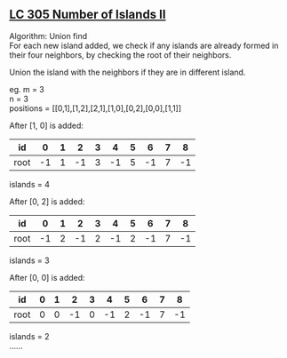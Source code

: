 ## [LC 305 Number of Islands II](LC305.java)  
Algorithm:
Union find  
For each new island added, we check if any islands are already formed in their four neighbors, by checking the root of their neighbors.

Union the island with the neighbors if they are in different island.

eg.
m = 3  
n = 3  
positions = [[0,1],[1,2],[2,1],[1,0],[0,2],[0,0],[1,1]]  

After [1, 0] is added:  

|id   | 0  | 1  | 2  | 3  | 4  | 5  | 6  | 7  | 8  |
| --- | -- | -- | -- | -- | -- | -- | -- | -- | -- |
| root|-1  |1   |-1  |3   |-1  |5   |-1  |7   | -1 |

islands = 4  

After [0, 2] is added:  

|id   | 0  | 1  | 2  | 3  | 4  | 5  | 6  | 7  | 8  |
| --- | -- | -- | -- | -- | -- | -- | -- | -- | -- |
| root|-1  |2   |-1  |2   |-1  |2   |-1  |7   | -1 |

islands = 3  

After [0, 0] is added:  

|id   | 0  | 1  | 2  | 3  | 4  | 5  | 6  | 7  | 8  |
| --- | -- | -- | -- | -- | -- | -- | -- | -- | -- |
| root|0   |0   |-1  |0   |-1  |2   |-1  |7   | -1 |

islands = 2  
......
